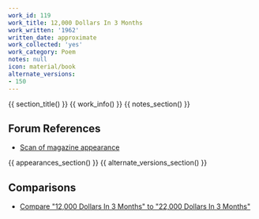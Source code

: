 ```yaml
---
work_id: 119
work_title: 12,000 Dollars In 3 Months
work_written: '1962'
written_date: approximate
work_collected: 'yes'
work_category: Poem
notes: null
icon: material/book
alternate_versions:
- 150
---
```


{{ section_title() }}
{{ work_info() }}
{{ notes_section() }}
## Forum References
- [Scan of magazine appearance](https://bukowskiforum.com/threads/12-000-dollars-in-3-months.7036/)

{{ appearances_section() }}
{{ alternate_versions_section() }}
## Comparisons
- [Compare "12,000 Dollars In 3 Months" to "22,000 Dollars In 3 Months"](https://bukowskiforum.com/threads/12-000-dollars-in-3-months.7034/)